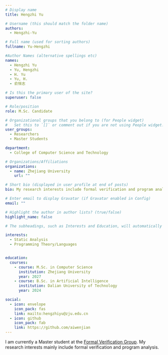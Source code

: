 ```yaml
---
# Display name
title: Hengzhi Yu

# Username (this should match the folder name)
authors:
  - Hengzhi-Yu

# Full name (used for sorting authors)
fullname: Yu-Hengzhi

#Author Names (alternative spellings etc)
names:
  - Hengzhi Yu
  - Yu, Hengzhi
  - H. Yu
  - Yu, H.
  - 俞恒志

# Is this the primary user of the site?
superuser: false

# Role/position
role: M.Sc. Candidate

# Organizational groups that you belong to (for People widget)
#   Set this to `[]` or comment out if you are not using People widget.
user_groups:
  - Researchers
  - Master Students

department:
  - College of Computer Science and Technology

# Organizations/Affiliations
organizations:
  - name: Zhejiang University
    url: ""

# Short bio (displayed in user profile at end of posts)
bio: My research interests include formal verification and program analysis.

# Enter email to display Gravatar (if Gravatar enabled in Config)
email: ""

# Highlight the author in author lists? (true/false)
highlight_name: false

# The subheadings, such as Interests and Education, will automatically translate depending on the language chosen in `config.yaml`. To customize the subheading text, see the Language page in the docs.

interests:
  - Static Analysis
  - Programming Theory/Languages


education:
  courses:
    - course: M.Sc. in Computer Science
      institution: Zhejiang University
      year: 2027
    - course: B.Sc. in Artificial Intelligence
      institution: Dalian University of Technology
      year: 2024

social:
  - icon: envelope
    icon_pack: fas
    link: mailto:hengzhiyu@zju.edu.cn
  - icon: github
    icon_pack: fab
    link: https://github.com/aiwenjian
---
```



I am currently a Master student at the [Formal Verification Group](/). My research interests mainly include formal verification and program analysis.
